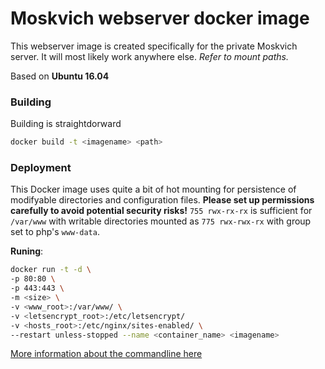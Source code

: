 # Moskvich webserver docker image
This webserver image is created specifically for the private Moskvich server.
It will most likely work anywhere else. _Refer to mount paths._

Based on **Ubuntu 16.04**

### Building
Building is straightdorward
```sh
docker build -t <imagename> <path>
```

### Deployment
This Docker image uses quite a bit of hot mounting for persistence of modifyable directories and configuration files. 
**Please set up permissions carefully to avoid potential security risks!** `755 rwx-rx-rx` is sufficient for `/var/www` with writable directories mounted as `775 rwx-rwx-rx` with group set to php's `www-data`.

**Runing**:
```sh
docker run -t -d \
-p 80:80 \
-p 443:443 \
-m <size> \
-v <www_root>:/var/www/ \
-v <letsencrypt_root>:/etc/letsencrypt/
-v <hosts_root>:/etc/nginx/sites-enabled/ \
--restart unless-stopped --name <container_name> <imagename>
```
[More information about the commandline here](https://docs.docker.com/engine/reference/commandline/run/)